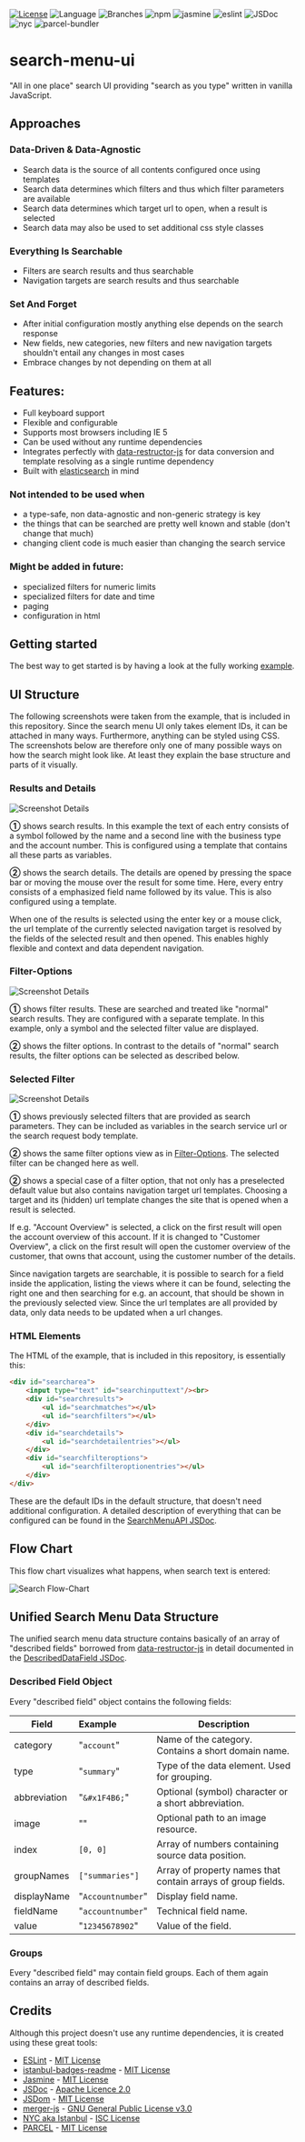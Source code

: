 [![License](https://img.shields.io/badge/License-Apache%202.0-blue.svg)](https://opensource.org/licenses/Apache-2.0)
![Language](https://img.shields.io/github/languages/top/JohT/search-menu-ui)
![Branches](https://img.shields.io/badge/Coverage-80.27%25-yellow.svg)
![![npm](./src/npm.svg)](https://aleen42.github.io/badges/src/npm.svg)
![![jasmine](./src/jasmine.svg)](https://aleen42.github.io/badges/src/jasmine.svg)
![![eslint](./src/eslint.svg)](https://aleen42.github.io/badges/src/eslint.svg)
![JSDoc](https://img.shields.io/github/package-json/dependency-version/JohT/search-menu-ui/dev/jsdoc)
![nyc](https://img.shields.io/github/package-json/dependency-version/JohT/search-menu-ui/dev/nyc)
![parcel-bundler](https://img.shields.io/github/package-json/dependency-version/JohT/search-menu-ui/dev/parcel-bundler)

# search-menu-ui

"All in one place" search UI providing "search as you type" written in vanilla JavaScript.
## Approaches

### Data-Driven & Data-Agnostic
  * Search data is the source of all contents configured once using templates
  * Search data determines which filters and thus which filter parameters are available
  * Search data determines which target url to open, when a result is selected
  * Search data may also be used to set additional css style classes
### Everything Is Searchable
  * Filters are search results and thus searchable
  * Navigation targets are search results and thus searchable
### Set And Forget
  * After initial configuration mostly anything else depends on the search response
  * New fields, new categories, new filters and new navigation targets shouldn't entail
  any changes in most cases
  * Embrace changes by not depending on them at all
## Features:
* Full keyboard support
* Flexible and configurable 
* Supports most browsers including IE 5
* Can be used without any runtime dependencies
* Integrates perfectly with [data-restructor-js](https://github.com/JohT/data-restructor-js) for data conversion and template resolving as a single runtime dependency
* Built with [elasticsearch](https://www.elastic.co/de/elasticsearch/) in mind

### Not intended to be used when
* a type-safe, non data-agnostic and non-generic strategy is key
* the things that can be searched are pretty well known and stable (don't change that much)
* changing client code is much easier than changing the search service

### Might be added in future:
* specialized filters for numeric limits 
* specialized filters for date and time
* paging
* configuration in html

## Getting started

The best way to get started is by having a look at the fully working [example](example/README.md).

## UI Structure

The following screenshots were taken from the example, that is included in this repository. 
Since the search menu UI only takes element IDs, it can be attached in many ways.
Furthermore, anything can be styled using CSS. The screenshots below are therefore
only one of many possible ways on how the search might look like. At least they explain the base structure and parts of it visually.

### Results and Details

![Screenshot Details](screenshots/ScreenshotExampleDetails.png?raw=true)

**&#x2460;** shows search results. In this example the text of each entry consists of a symbol followed by the name and a second line with the business type and the account number. 
This is configured using a template that contains all these parts as variables.

**&#x2461;** shows the search details. The details are opened by pressing the space bar or moving the mouse over the result for some time. Here, every entry consists of a emphasized field name followed by its value. This is also configured using a template.

When one of the results is selected using the enter key or a mouse click, the url template of the currently selected navigation target is resolved by the fields of the selected result and then
opened. This enables highly flexible and context and data dependent navigation.

### Filter-Options

![Screenshot Details](screenshots/ScreenshotExampleFilterOptions.png?raw=true)

**&#x2460;** shows filter results. These are searched and treated like "normal" search results.
They are configured with a separate template. In this example, only a symbol and the selected filter value are displayed.

**&#x2461;** shows the filter options. In contrast to the details of "normal" search results, 
the filter options can be selected as described below.

### Selected Filter

![Screenshot Details](screenshots/ScreenshotExampleSelectedFilter.png?raw=true)

**&#x2460;** shows previously selected filters that are provided as search parameters. 
They can be included as variables in the search service url or the search request body template.

**&#x2461;** shows the same filter options view as in [Filter-Options](#Filter-Options). The selected filter can be changed here as well.

**&#x2461;** shows a special case of a filter option, that not only has a preselected default
value but also contains navigation target url templates. Choosing a target and its (hidden)
url template changes the site that is opened when a result is selected. 

If e.g. "Account Overview" is selected, a click on the first result will open the account overview of this account. If it is changed to "Customer Overview", a click on the first result will open the customer overview of the customer, that owns that account, using the customer number of the details.

Since navigation targets are searchable, it is possible to search for a field inside the application, listing the views where it can be found, selecting the right one and then searching
for e.g. an account, that should be shown in the previously selected view. Since the url templates are all provided by data, only data needs to be updated when a url changes.

### HTML Elements

The HTML of the example, that is included in this repository, is essentially this:
```html
<div id="searcharea">
    <input type="text" id="searchinputtext"/><br>
    <div id="searchresults">
        <ul id="searchmatches"></ul>
        <ul id="searchfilters"></ul>
    </div>
    <div id="searchdetails">
        <ul id="searchdetailentries"></ul>
    </div>
    <div id="searchfilteroptions">
        <ul id="searchfilteroptionentries"></ul>
    </div>
</div>
```

These are the default IDs in the default structure, that doesn't need additional configuration.
A detailed description of everything that can be configured can be found in the [SearchMenuAPI JSDoc](https://joht.github.io/search-menu-ui/docs/module-searchmenu.SearchMenuAPI.html). 

## Flow Chart

This flow chart visualizes what happens, when search text is entered:

![Search Flow-Chart](diagrams/searchflowchart-2.png?raw=true)

## Unified Search Menu Data Structure

The unified search menu data structure contains basically of an array of "described fields" borrowed from [data-restructor-js](https://joht.github.io/data-restructor-js) in detail documented in the [DescribedDataField JSDoc](https://joht.github.io/data-restructor-js/module-described_field.html#.DescribedDataField). 

### Described Field Object

Every "described field" object contains the following fields:

| Field         | Example           | Description                                                  |
| ------------- |:----------------- | ------------------------------------------------------------ |
| category      | "`account`"       | Name of the category. Contains a short domain name.          |
| type          | "`summary`"       | Type of the data element. Used for grouping.                 |
| abbreviation  | "`&#x1F4B6;`"     | Optional (symbol) character or a short abbreviation.         |
| image         | ""                | Optional path to an image resource.                          |
| index         | `[0, 0]`          | Array of numbers containing source data position.            |
| groupNames    | `["summaries"]`   | Array of property names that contain arrays of group fields. |
| displayName   | "`Accountnumber`" | Display field name.                                          |
| fieldName     | "`accountnumber`" | Technical field name.                                        |
| value         | "`12345678902`"   | Value of the field.                                          |

### Groups

Every "described field" may contain field groups. Each of them again contains an array of described fields. 

## Credits

Although this project doesn't use any runtime dependencies, it is created using these great tools:

* [ESLint](https://eslint.org) - [MIT License](https://github.com/eslint/eslint/blob/master/LICENSE)
* [istanbul-badges-readme](https://www.npmjs.com/package/istanbul-badges-readme) - [MIT License](https://github.com/olavoparno/istanbul-badges-readme/blob/develop/LICENSE)
* [Jasmine](https://jasmine.github.io) - [MIT License](https://github.com/jasmine/jasmine/blob/main/MIT.LICENSE)
* [JSDoc](https://jsdoc.app) - [Apache Licence 2.0](https://github.com/jsdoc/jsdoc/blob/master/LICENSE)
* [JSDom](https://github.com/jsdom/jsdom) - [MIT License](https://github.com/jsdom/jsdom/blob/master/LICENSE.txt)
* [merger-js](https://github.com/joao-neves95/merger-js) - [GNU General Public License v3.0](https://github.com/joao-neves95/merger-js/blob/master/LICENSE.md)
* [NYC aka Istanbul](https://istanbul.js.org) - [ISC License](https://github.com/istanbuljs/nyc/blob/master/LICENSE.txt)
* [PARCEL](https://parceljs.org) - [MIT License](https://github.com/parcel-bundler/parcel/blob/v2/LICENSE)